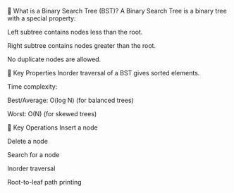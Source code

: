 🔹 What is a Binary Search Tree (BST)?
A Binary Search Tree is a binary tree with a special property:

Left subtree contains nodes less than the root.

Right subtree contains nodes greater than the root.

No duplicate nodes are allowed.

🔹 Key Properties
Inorder traversal of a BST gives sorted elements.

Time complexity:

Best/Average: O(log N) (for balanced trees)

Worst: O(N) (for skewed trees)

🔹 Key Operations
Insert a node

Delete a node

Search for a node

Inorder traversal

Root-to-leaf path printing
